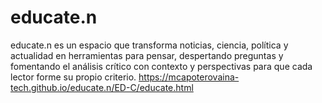 # educate.n
educate.n es un espacio que transforma noticias, ciencia, política y actualidad en herramientas para pensar, despertando preguntas y fomentando el análisis crítico con contexto y perspectivas para que cada lector forme su propio criterio.
https://mcapoterovaina-tech.github.io/educate.n/ED-C/educate.html
